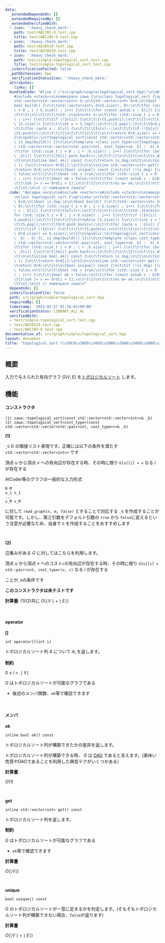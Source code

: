 ```yaml
---
data:
  _extendedDependsOn: []
  _extendedRequiredBy: []
  _extendedVerifiedWith:
  - icon: ':heavy_check_mark:'
    path: test/ABC285-D.test.cpp
    title: test/ABC285-D.test.cpp
  - icon: ':heavy_check_mark:'
    path: test/AOJ0519.test.cpp
    title: test/AOJ0519.test.cpp
  - icon: ':heavy_check_mark:'
    path: test/simple-topological_sort.test.cpp
    title: test/simple-topological_sort.test.cpp
  _isVerificationFailed: false
  _pathExtension: hpp
  _verificationStatusIcon: ':heavy_check_mark:'
  attributes:
    links: []
  bundledCode: "#line 2 \"src/graph/simple/topological_sort.hpp\"\n\n#include <vector>\n\
    #include <stack>\n\nnamespace zawa {\n\nclass topological_sort {\nprivate:\n\t\
    std::vector<std::vector<int>> G;\n\tstd::vector<int> Ord;\n\tbool is_dag;\n\n\t\
    bool build() {\n\t\tstd::vector<int> In(G.size(), 0);\n\t\tfor (std::size_t i\
    \ = 0 ; i < G.size() ; i++) {\n\t\t\tfor (const auto& v : G[i]) {\n\t\t\t\tIn[v]++;\n\
    \t\t\t}\n\t\t}\n\t\tstd::stack<int> S;\n\t\tfor (std::size_t i = 0 ; i < G.size()\
    \ ; i++) {\n\t\t\tif (!In[i]) {\n\t\t\t\tS.push(i);\n\t\t\t}\n\t\t}\n\t\twhile\
    \ (S.size()) {\n\t\t\tint v = S.top();\n\t\t\tS.pop();\n\t\t\tOrd.push_back(v);\n\
    \t\t\tfor (auto x : G[v]) {\n\t\t\t\tIn[x]--;\n\t\t\t\tif (!In[x]) {\n\t\t\t\t\
    \tS.push(x);\n\t\t\t\t}\n\t\t\t}\n\t\t}\n\t\treturn Ord.size() == G.size();\n\t\
    }\n\npublic:\n\ttopological_sort(const std::vector<std::vector<int>>& _G) : G(_G),\
    \ is_dag(build()) {}\t\n\n\ttemplate <class cost_type>\n\ttopological_sort(const\
    \ std::vector<std::vector<std::pair<int, cost_type>>>& _G) :  G(_G.size()) {\n\
    \t\tfor (std::size_t i = 0 ; i < _G.size() ; i++) {\n\t\t\tfor (auto [v, _] :\
    \ _G[i]) {\n\t\t\t\tG[i].push_back(v);\n\t\t\t}\n\t\t}\t\n\t\tis_dag = build();\n\
    \t}\n\n\tinline bool ok() const {\n\t\treturn is_dag;\n\t}\n\n\tint operator[](int\
    \ i) {\n\t\treturn Ord[i];\n\t}\n\n\tinline std::vector<int> get() const {\n\t\
    \treturn Ord;\n\t}\n\n\tbool unique() const {\n\t\tif (!is_dag) {\n\t\t\treturn\
    \ false;\n\t\t}\n\t\tbool res = true;\n\t\tfor (std::size_t i = 0 ; i + 1 < G.size()\
    \ ; i++) {\n\t\t\tbool ok = false;\n\t\t\tfor (const auto& v : G[Ord[i]]) {\n\t\
    \t\t\tok |= v == Ord[i + 1];\n\t\t\t}\n\t\t\tres &= ok;\n\t\t}\n\t\treturn res;\n\
    \t}\n};\n\n} // namespace zawa\n"
  code: "#pragma once\n\n#include <vector>\n#include <stack>\n\nnamespace zawa {\n\
    \nclass topological_sort {\nprivate:\n\tstd::vector<std::vector<int>> G;\n\tstd::vector<int>\
    \ Ord;\n\tbool is_dag;\n\n\tbool build() {\n\t\tstd::vector<int> In(G.size(),\
    \ 0);\n\t\tfor (std::size_t i = 0 ; i < G.size() ; i++) {\n\t\t\tfor (const auto&\
    \ v : G[i]) {\n\t\t\t\tIn[v]++;\n\t\t\t}\n\t\t}\n\t\tstd::stack<int> S;\n\t\t\
    for (std::size_t i = 0 ; i < G.size() ; i++) {\n\t\t\tif (!In[i]) {\n\t\t\t\t\
    S.push(i);\n\t\t\t}\n\t\t}\n\t\twhile (S.size()) {\n\t\t\tint v = S.top();\n\t\
    \t\tS.pop();\n\t\t\tOrd.push_back(v);\n\t\t\tfor (auto x : G[v]) {\n\t\t\t\tIn[x]--;\n\
    \t\t\t\tif (!In[x]) {\n\t\t\t\t\tS.push(x);\n\t\t\t\t}\n\t\t\t}\n\t\t}\n\t\treturn\
    \ Ord.size() == G.size();\n\t}\n\npublic:\n\ttopological_sort(const std::vector<std::vector<int>>&\
    \ _G) : G(_G), is_dag(build()) {}\t\n\n\ttemplate <class cost_type>\n\ttopological_sort(const\
    \ std::vector<std::vector<std::pair<int, cost_type>>>& _G) :  G(_G.size()) {\n\
    \t\tfor (std::size_t i = 0 ; i < _G.size() ; i++) {\n\t\t\tfor (auto [v, _] :\
    \ _G[i]) {\n\t\t\t\tG[i].push_back(v);\n\t\t\t}\n\t\t}\t\n\t\tis_dag = build();\n\
    \t}\n\n\tinline bool ok() const {\n\t\treturn is_dag;\n\t}\n\n\tint operator[](int\
    \ i) {\n\t\treturn Ord[i];\n\t}\n\n\tinline std::vector<int> get() const {\n\t\
    \treturn Ord;\n\t}\n\n\tbool unique() const {\n\t\tif (!is_dag) {\n\t\t\treturn\
    \ false;\n\t\t}\n\t\tbool res = true;\n\t\tfor (std::size_t i = 0 ; i + 1 < G.size()\
    \ ; i++) {\n\t\t\tbool ok = false;\n\t\t\tfor (const auto& v : G[Ord[i]]) {\n\t\
    \t\t\tok |= v == Ord[i + 1];\n\t\t\t}\n\t\t\tres &= ok;\n\t\t}\n\t\treturn res;\n\
    \t}\n};\n\n} // namespace zawa\n"
  dependsOn: []
  isVerificationFile: false
  path: src/graph/simple/topological_sort.hpp
  requiredBy: []
  timestamp: '2023-02-27 01:26:01+09:00'
  verificationStatus: LIBRARY_ALL_AC
  verifiedWith:
  - test/simple-topological_sort.test.cpp
  - test/AOJ0519.test.cpp
  - test/ABC285-D.test.cpp
documentation_of: src/graph/simple/topological_sort.hpp
layout: document
title: "topological_sort (\u30C8\u30DD\u30ED\u30B8\u30AB\u30EB\u30BD\u30FC\u30C8)"
---
```


## 概要

入力で与えられた有向グラフ $G(V, E)$ を[トポロジカルソート](https://ja.wikipedia.org/wiki/%E3%83%88%E3%83%9D%E3%83%AD%E3%82%B8%E3%82%AB%E3%83%AB%E3%82%BD%E3%83%BC%E3%83%88) します。


## 機能

#### コンストラクタ

```
(1) zawa::topological_sort(const std::vector<std::vector<int>>& _G)
(2) zawa::topological_sort<cost_type>(const std::vector<std::vector<std::pair<int, cost_type>>>& _G)
```

**(1)**

`_G` $G$ の隣接リスト表現です。正確には以下の条件を満たす `std::vector<std::vector<int>>` です


頂点 $u$ から頂点 $v$ への有向辺が存在する時、その時に限り `G[u][i] = v` なる $i$ が存在する

AtCoder等のグラフの一般的な入力形式
```
N M
u_1 v_1
...
u_M v_M
```

に対して `read_graph(n, m, false)` とすることで対応する `_G` を作成することが可能です。しかし、第三引数をデフォルト引数の `true` から `false`に変えるという注意が必要なため、自身で `G` を作成することをおすすめします

<br />

**(2)**

辺重みがある $G$ に対してはこちらを利用します。

頂点 $u$ から頂点 $v$ へのコスト`c`の有向辺が存在する時、その時に限り `G[u][i] = std::pair<int, cost_type>(v, c)` なる $i$ が存在する

ことが`_G`の条件です

**このコンストラクタは未テストです**

**計算量**: (1)(2)共に $O(\mid V\mid + \mid E\mid)$

<br />

#### operator

**[]**
```
int operator[](int i)
```
トポロジカルソート列 $A$ について $A_i$ を返します。

**制約**

$0\ \le\ i\ <\ \mid V\mid$

$G$ はトポロジカルソートが可能なグラフである
- 後述のメンバ関数、`ok`等で確認できます

<br />

#### メンバ

**ok**
```
inline bool ok() const 
```

トポロジカルソート列が構築できたかの是非を返します。

トポロジカルソート列が構築できる時、 $G$ は [DAG](https://ja.wikipedia.org/wiki/%E6%9C%89%E5%90%91%E9%9D%9E%E5%B7%A1%E5%9B%9E%E3%82%B0%E3%83%A9%E3%83%95) であると言えます。(美味い性質やDAGであることを利用した典型テクがいくつかある）

**計算量** : 

$O(1)$

<br />

**get**
```
inline std::vector<int> get() const
```

トポロジカルソート列を返します。

**制約**

$G$ はトポロジカルソートが可能なグラフである
- `ok`等で確認できます

**計算量**

$O(\mid V\mid)$

<br />

**unique**
```
bool unique() const
```
 $G$ のトポロジカルソートが一意に定まるかを判定します。(そもそもトポロジカルソート列が構築できない場合、`false`が返ります)

**計算量**

$O(\mid V\mid + \mid E\mid)$
